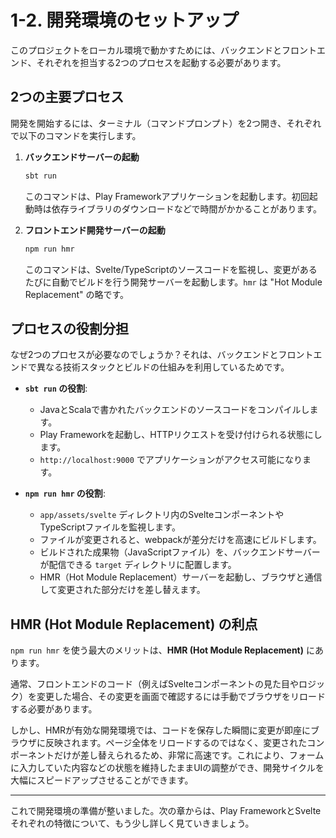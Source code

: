 # 1-2. 開発環境のセットアップ

このプロジェクトをローカル環境で動かすためには、バックエンドとフロントエンド、それぞれを担当する2つのプロセスを起動する必要があります。

## 2つの主要プロセス

開発を開始するには、ターミナル（コマンドプロンプト）を2つ開き、それぞれで以下のコマンドを実行します。

1.  **バックエンドサーバーの起動**
    ```bash
    sbt run
    ```
    このコマンドは、Play Frameworkアプリケーションを起動します。初回起動時は依存ライブラリのダウンロードなどで時間がかかることがあります。

2.  **フロントエンド開発サーバーの起動**
    ```bash
    npm run hmr
    ```
    このコマンドは、Svelte/TypeScriptのソースコードを監視し、変更があるたびに自動でビルドを行う開発サーバーを起動します。`hmr` は "Hot Module Replacement" の略です。

## プロセスの役割分担

なぜ2つのプロセスが必要なのでしょうか？それは、バックエンドとフロントエンドで異なる技術スタックとビルドの仕組みを利用しているためです。

- **`sbt run` の役割**:
  - JavaとScalaで書かれたバックエンドのソースコードをコンパイルします。
  - Play Frameworkを起動し、HTTPリクエストを受け付けられる状態にします。
  - `http://localhost:9000` でアプリケーションがアクセス可能になります。

- **`npm run hmr` の役割**:
  - `app/assets/svelte` ディレクトリ内のSvelteコンポーネントやTypeScriptファイルを監視します。
  - ファイルが変更されると、webpackが差分だけを高速にビルドします。
  - ビルドされた成果物（JavaScriptファイル）を、バックエンドサーバーが配信できる `target` ディレクトリに配置します。
  - HMR（Hot Module Replacement）サーバーを起動し、ブラウザと通信して変更された部分だけを差し替えます。

## HMR (Hot Module Replacement) の利点

`npm run hmr` を使う最大のメリットは、**HMR (Hot Module Replacement)** にあります。

通常、フロントエンドのコード（例えばSvelteコンポーネントの見た目やロジック）を変更した場合、その変更を画面で確認するには手動でブラウザをリロードする必要があります。

しかし、HMRが有効な開発環境では、コードを保存した瞬間に変更が即座にブラウザに反映されます。ページ全体をリロードするのではなく、変更されたコンポーネントだけが差し替えられるため、非常に高速です。これにより、フォームに入力していた内容などの状態を維持したままUIの調整ができ、開発サイクルを大幅にスピードアップさせることができます。

---

これで開発環境の準備が整いました。次の章からは、Play FrameworkとSvelteそれぞれの特徴について、もう少し詳しく見ていきましょう。

